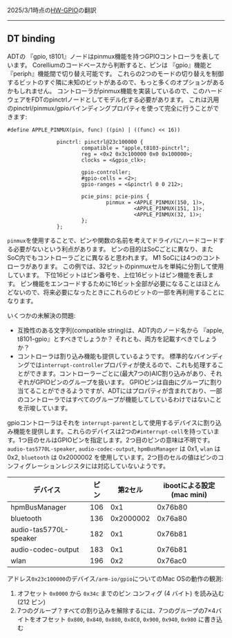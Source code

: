 2025/3/1時点の[HW-GPIO](https://github.com/AsahiLinux/docs/blob/main/docs/HW-GPIO.md)の翻訳

---
## DT binding

ADTの 『gpio, t8101』ノードはpinmux機能を持つGPIOコントローラを表しています。
Corelliumのコードベースから判断すると、ピンは 『gpio』機能と『periph』機能間で切り替え可能です。
これらの2つのモードの切り替えを制御するビットのすぐ隣に未知のビットがあるので、もっと多くのオプションがあるかもしれません。
コントローラがpinmux機能を実装しているので、このハードウェアをFDTのpinctrlノードとしてモデル化する必要があります。 これは汎用のpinctrl/pinmux/gpioバインディングプロパティを使って完全に行うことができます:

```
#define APPLE_PINMUX(pin, func) ((pin) | ((func) << 16))

                pinctrl: pinctrl@23c100000 {
                        compatible = "apple,t8103-pinctrl";
                        reg = <0x2 0x3c100000 0x0 0x100000>;
                        clocks = <&gpio_clk>;

                        gpio-controller;
                        #gpio-cells = <2>;
                        gpio-ranges = <&pinctrl 0 0 212>;

                        pcie_pins: pcie-pins {
                                pinmux = <APPLE_PINMUX(150, 1)>,
                                         <APPLE_PINMUX(151, 1)>,
                                         <APPLE_PINMUX(32, 1)>;
                        };
                };
```

`pinmux`を使用することで、ピンや関数の名前を考えてドライバにハードコードする必要がないという利点があります。
ピンの目的はSoCごとに異なり、またSoC内でもコントローラごとに異なると思われます。 M1 SoCには4つのコントローラがあります。
この例では、32ビットのpinmuxセルを単純に分割して使用しています。
下位16ビットはピン番号を、上位16ビットはピン機能を表します。
ピン機能をエンコードするために16ビット全部が必要になることはほとんどないので、将来必要になったときにこれらのビットの一部を再利用することになります。

いくつかの未解決の問題:
* 互換性のある文字列(compatible string)は、ADT内のノード名から 『apple, t8101-gpio』とすべきでしょうか？ それとも、両方を記載すべきでしょうか？
* コントローラは割り込み機能も提供しているようです。 標準的なバインディングでは`interrupt-controller`プロパティが使えるので、これも処理することができます。コントローラーごとに(最大7つの)AIC割り込みがあり、それぞれがGPIOピンのグループを扱います。 GPIOピンは自由にグループに割り当てることができるようですが、ADTにはプロパティが含まれており、一部のコントローラではすべてのグループが機能してしているわけではないことを示唆しています。

gpioコントローラはそれを `interrupt-parent`として使用するデバイスに割り込み機能を提供します。これらのデバイスは2つの`#interrupt-cell`を持っています。1つ目のセルはGPIOピンを指定します。2つ目のピンの意味は不明です。`audio-tas5770L-speaker`, `audio-codec-output`, `hpmBusManager` は 0x1, `wlan` は 0x2, `bluetooth` は 0x2000002 を使用しています。2つ目のセルの値はピンのコンフィグレーションレジスタには対応していないようです。


デバイス                 | ピン | 第2セル  | ibootによる設定 (mac mini)
---------------------- | --- | --------- | --------------------------
hpmBusManager          | 106 | 0x1       | 0x76b80
bluetooth              | 136 | 0x2000002 | 0x76a80
audio-tas5770L-speaker | 182 | 0x1       | 0x76b81
audio-codec-output     | 183 | 0x1       | 0x76b81
wlan                   | 196 | 0x2       | 0x76ac0

アドレス`0x23c100000`のデバイス`/arm-io/gpio`についてのMac OSの動作の観測:
1. オフセット `0x0000` から `0x34c` までのピン コンフィグ (4 バイト) を読み込む (212 ピン)
2. 7つのグループ？すべての割り込みを解除するには、7つのグループの7×4バイトをオフセット `0x800`, `0x840`, `0x880`, `0x8C0`, `0x900`, `0x940`, `0x980` に書き込む

